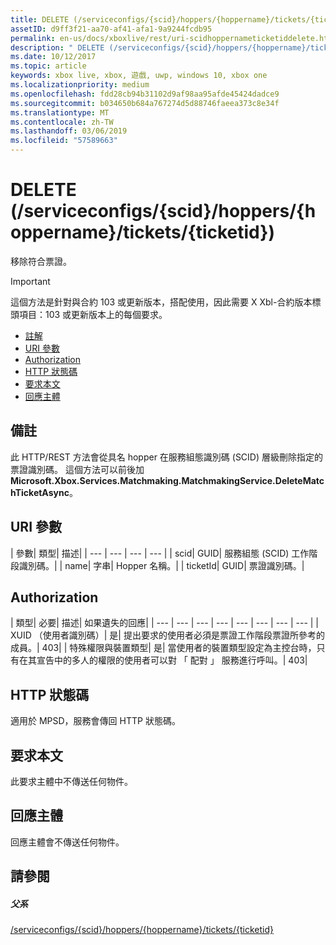 ```yaml
---
title: DELETE (/serviceconfigs/{scid}/hoppers/{hoppername}/tickets/{ticketid})
assetID: d9ff3f21-aa70-af41-afa1-9a9244fcdb95
permalink: en-us/docs/xboxlive/rest/uri-scidhoppernameticketiddelete.html
description: " DELETE (/serviceconfigs/{scid}/hoppers/{hoppername}/tickets/{ticketid})"
ms.date: 10/12/2017
ms.topic: article
keywords: xbox live, xbox, 遊戲, uwp, windows 10, xbox one
ms.localizationpriority: medium
ms.openlocfilehash: fdd28cb94b31102d9af98aa95afde45424dadce9
ms.sourcegitcommit: b034650b684a767274d5d88746faeea373c8e34f
ms.translationtype: MT
ms.contentlocale: zh-TW
ms.lasthandoff: 03/06/2019
ms.locfileid: "57589663"
---
```

# <a name="delete-serviceconfigsscidhoppershoppernameticketsticketid"></a>DELETE (/serviceconfigs/{scid}/hoppers/{hoppername}/tickets/{ticketid})

移除符合票證。

> [!IMPORTANT]
> 這個方法是針對與合約 103 或更新版本，搭配使用，因此需要 X Xbl-合約版本標頭項目：103 或更新版本上的每個要求。

  * [註解](#ID4ET)
  * [URI 參數](#ID4E2)
  * [Authorization](#ID4EGB)
  * [HTTP 狀態碼](#ID4EOC)
  * [要求本文](#ID4EXC)
  * [回應主體](#ID4ECD)

<a id="ID4ET"></a>


## <a name="remarks"></a>備註

此 HTTP/REST 方法會從具名 hopper 在服務組態識別碼 (SCID) 層級刪除指定的票證識別碼。 這個方法可以前後加**Microsoft.Xbox.Services.Matchmaking.MatchmakingService.DeleteMatchTicketAsync**。  
<a id="ID4E2"></a>


## <a name="uri-parameters"></a>URI 參數

| 參數| 類型| 描述|
| --- | --- | --- | --- |
| scid| GUID| 服務組態 (SCID) 工作階段識別碼。|
| name| 字串| Hopper 名稱。|
| ticketId| GUID| 票證識別碼。|

<a id="ID4EGB"></a>


## <a name="authorization"></a>Authorization

| 類型| 必要| 描述| 如果遺失的回應|
| --- | --- | --- | --- | --- | --- | --- | --- |
| XUID （使用者識別碼）| 是| 提出要求的使用者必須是票證工作階段票證所參考的成員。| 403|
| 特殊權限與裝置類型| 是| 當使用者的裝置類型設定為主控台時，只有在其宣告中的多人的權限的使用者可以對 「 配對 」 服務進行呼叫。| 403|

<a id="ID4EOC"></a>


## <a name="http-status-codes"></a>HTTP 狀態碼

適用於 MPSD，服務會傳回 HTTP 狀態碼。  
<a id="ID4EXC"></a>


## <a name="request-body"></a>要求本文

此要求主體中不傳送任何物件。

<a id="ID4ECD"></a>


## <a name="response-body"></a>回應主體

回應主體會不傳送任何物件。

<a id="ID4EPD"></a>


## <a name="see-also"></a>請參閱

<a id="ID4ERD"></a>


##### <a name="parent"></a>父系  

[/serviceconfigs/{scid}/hoppers/{hoppername}/tickets/{ticketid}](uri-scidhoppernameticketid.md)
